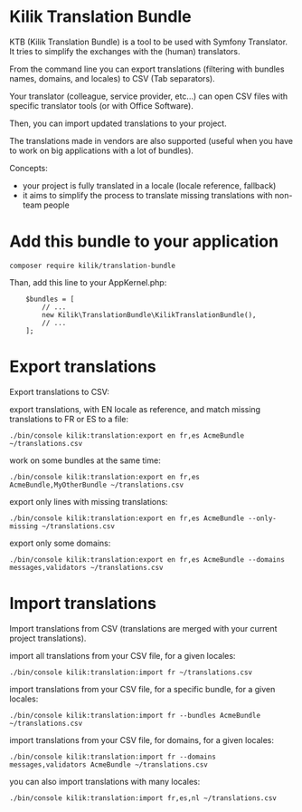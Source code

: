 Kilik Translation Bundle
========================

KTB (Kilik Translation Bundle) is a tool to be used with Symfony Translator. It tries to simplify the exchanges with the (human) translators.

From the command line you can export translations (filtering with bundles names, domains, and locales) to CSV (Tab separators).

Your translator (colleague, service provider, etc...) can open CSV files with specific translator tools (or with Office Software).

Then, you can import updated translations to your project.

The translations made in vendors are also supported (useful when you have to work on big applications with a lot of bundles).

Concepts:

- your project is fully translated in a locale (locale reference, fallback)
- it aims to simplify the process to translate missing translations with non-team people

Add this bundle to your application
===================================

    composer require kilik/translation-bundle

Than, add this line to your AppKernel.php:

        $bundles = [
            // ...
            new Kilik\TranslationBundle\KilikTranslationBundle(),
            // ...
        ];

Export translations
===================

Export translations to CSV:

export translations, with EN locale as reference, and match missing translations to FR or ES to a file: 

    ./bin/console kilik:translation:export en fr,es AcmeBundle ~/translations.csv

work on some bundles at the same time: 

    ./bin/console kilik:translation:export en fr,es AcmeBundle,MyOtherBundle ~/translations.csv

export only lines with missing translations:

    ./bin/console kilik:translation:export en fr,es AcmeBundle --only-missing ~/translations.csv

export only some domains:

    ./bin/console kilik:translation:export en fr,es AcmeBundle --domains messages,validators ~/translations.csv

Import translations
===================

Import translations from CSV (translations are merged with your current project translations).

import all translations from your CSV file, for a given locales:

    ./bin/console kilik:translation:import fr ~/translations.csv

import translations from your CSV file, for a specific bundle, for a given locales:

    ./bin/console kilik:translation:import fr --bundles AcmeBundle ~/translations.csv

import translations from your CSV file, for domains, for a given locales:

    ./bin/console kilik:translation:import fr --domains messages,validators AcmeBundle ~/translations.csv

you can also import translations with many locales:

    ./bin/console kilik:translation:import fr,es,nl ~/translations.csv
